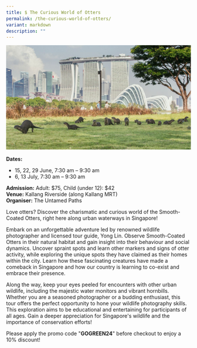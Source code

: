 ```yaml
---
title: $ The Curious World of Otters
permalink: /the-curious-world-of-otters/
variant: markdown
description: ""
---
```

![Curious_World_Otters](/images/Tours/The_Curious_World_of_Otters.jpg)

**Dates:** <br> 
* 15, 22, 29 June, 7:30 am – 9:30 am&nbsp;&nbsp;
* 6, 13 July, 7:30 am – 9:30 am

**Admission:** Adult: $75, Child (under 12): $42<br> 
**Venue:** Kallang Riverside (along Kallang MRT)<br> 
**Organiser:** The Untamed Paths 

Love otters? Discover the charismatic and curious world of the Smooth-Coated Otters, right here along urban waterways in Singapore!&nbsp;

Embark on an unforgettable adventure led by renowned wildlife photographer and licensed tour guide, Yong Lin. Observe Smooth-Coated Otters in their natural habitat and gain insight into their behaviour and social dynamics. Uncover spraint spots and learn other markers and signs of otter activity, while exploring the unique spots they have claimed as their homes within the city. Learn how these fascinating creatures have made a comeback in Singapore and how our country is learning to co-exist and embrace their presence.&nbsp;

Along the way, keep your eyes peeled for encounters with other urban wildlife, including the majestic water monitors and vibrant hornbills. Whether you are a seasoned photographer or a budding enthusiast, this tour offers the perfect opportunity to hone your wildlife photography skills. This exploration aims to be&nbsp;educational and entertaining for participants of all ages. Gain a deeper appreciation for Singapore's wildlife and the importance of conservation efforts!&nbsp;

Please apply the promo code "**GOGREEN24**" before checkout to enjoy a 10% discount!

<a class="btn-link" target="_blank" href="https://forms.gle/qcX79bpjggHQmgkn6"> 

<img src="/images/gogreensg_website-32.png">

</a> 

 

<style> 

.btn-link { 

display: none; 

} 

a.btn-link[target="_blank"]:after { 

display: none; 

} 

.btn-link > img { 

width: 100%; 

} 

 

</style>